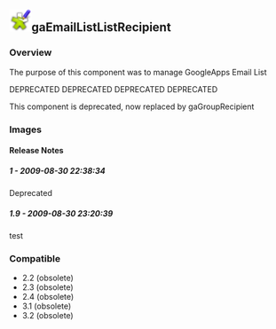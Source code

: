 ## <img src='./logo.jpg' width='40' height='40'>gaEmailListListRecipient

### Overview
The purpose of this component was to manage GoogleApps Email List 

DEPRECATED DEPRECATED DEPRECATED DEPRECATED 

This component is deprecated, now replaced by gaGroupRecipient
### Images




#### Release Notes

##### 1 - 2009-08-30 22:38:34
Deprecated
##### 1.9 - 2009-08-30 23:20:39
test 
### Compatible
 -  2.2 (obsolete)
 -   2.3 (obsolete)
 -   2.4 (obsolete)
 -   3.1 (obsolete)
 -   3.2 (obsolete)